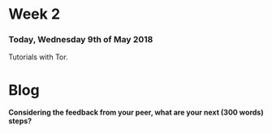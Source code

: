 # Week 2

### Today, Wednesday 9th of May 2018

Tutorials with Tor.


# Blog


**Considering the feedback from your peer, what are your next (300 words) steps?**
